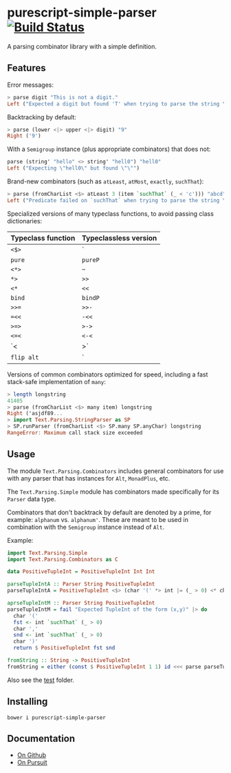 # purescript-simple-parser [![Build Status](https://travis-ci.org/Thimoteus/purescript-simple-parser.svg?branch=master)](https://travis-ci.org/Thimoteus/purescript-simple-parser)

A parsing combinator library with a simple definition.

## Features

Error messages:

```purescript
> parse digit "This is not a digit."
Left ("Expected a digit but found 'T' when trying to parse the string \"This \"...")
```

Backtracking by default:

```purescript
> parse (lower <|> upper <|> digit) "9"
Right ('9')
```

With a `Semigroup` instance (plus appropriate combinators) that does not:

```purescript
parse (string' "hello" <> string' "hell0") "hell0"
Left ("Expecting \"hell0\" but found \"\"")
```

Brand-new combinators (such as `atLeast`, `atMost`, `exactly`, `suchThat`):

```purescript
> parse (fromCharList <$> atLeast 3 (item `suchThat` (_ < 'c'))) "abcd"
Left ("Predicate failed on `suchThat` when trying to parse the string \"cd\"...")
```

Specialized versions of many typeclass functions, to avoid passing class dictionaries:

| Typeclass function | Typeclassless version |
| ------------------ | --------------------- |
|      `<$>`         |        `|->`          |
|      `pure`        |       `pureP`         |
|      `<*>`         |         `~`           |
|       `*>`         |        `>>`           |
|      `<*`          |        `<<`           |
|     `bind`         |        `bindP`        |
|      `>>=`         |        `>>-`          |
|      `=<<`         |        `-<<`          |
|      `>=>`         |        `>->`          |
|      `<=<`         |        `<-<`          |
|      `<|>`         |        `<|`           |
|    `flip alt`      |         `|>`          |

Versions of common combinators optimized for speed,
including a fast stack-safe implementation of `many`:

```purescript
> length longstring
41405
> parse (fromCharList <$> many item) longstring
Right ('asjdf89...
> import Text.Parsing.StringParser as SP
> SP.runParser (fromCharList <$> SP.many SP.anyChar) longstring
RangeError: Maximum call stack size exceeded
```

## Usage

The module `Text.Parsing.Combinators` includes general combinators for use with
any parser that has instances for `Alt`, `MonadPlus`, etc.

The `Text.Parsing.Simple` module has combinators made specifically for its
`Parser` data type.

Combinators that don't backtrack by default are denoted by a prime, for example: `alphanum` vs. `alphanum'`. These are meant to be used in combination with the `Semigroup` instance instead of `Alt`.

Example:

```purescript
import Text.Parsing.Simple
import Text.Parsing.Combinators as C

data PositiveTupleInt = PositiveTupleInt Int Int

parseTupleIntA :: Parser String PositiveTupleInt
parseTupleIntA = PositiveTupleInt <$> (char '(' *> int |= (_ > 0) <* char ',') <*> (int |= (_ > 0) <* char ')')

aprseTupleIntM :: Parser String PositiveTupleInt
parseTupleIntM = fail "Expected TupleInt of the form (x,y)" |> do
  char '('
  fst <- int `suchThat` (_ > 0)
  char ','
  snd <- int `suchThat` (_ > 0)
  char ')'
  return $ PositiveTupleInt fst snd

fromString :: String -> PositiveTupleInt
fromString = either (const $ PositiveTupleInt 1 1) id <<< parse parseTupleIntA
```

Also see the [test](test/) folder.

## Installing

    bower i purescript-simple-parser

## Documentation
- [On Github](docs/Text/Parsing/)
- [On Pursuit](https://pursuit.purescript.org/packages/purescript-simple-parser/)
